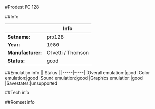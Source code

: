 #Prodest PC 128

##Info

||Info|
|-----|-----|
|**Setname:**|pro128
|**Year:**|1986
|**Manufacturer:**|Olivetti / Thomson
|**Status:**|good

##Emulation info
|| Status |
|-----|-----|
|Overall emulation:|good
|Color emulation:|good
|Sound emulation:|good
|Graphics emulation:|good
|Savestates:|unsupported

##Tech info

##Romset info

<!--- START OF EDITED COMMENT DO NOT TOUCH TEXT ABOVE-->
